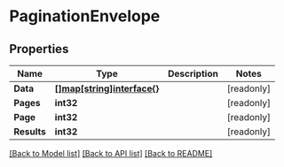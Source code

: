 # PaginationEnvelope

## Properties

Name | Type | Description | Notes
------------ | ------------- | ------------- | -------------
**Data** | [**[]map[string]interface{}**](map[string]interface{}.md) |  | [readonly] 
**Pages** | **int32** |  | [readonly] 
**Page** | **int32** |  | [readonly] 
**Results** | **int32** |  | [readonly] 

[[Back to Model list]](../README.md#documentation-for-models) [[Back to API list]](../README.md#documentation-for-api-endpoints) [[Back to README]](../README.md)


